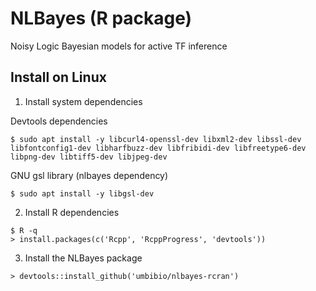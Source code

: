 # NLBayes (R package)

Noisy Logic Bayesian models for active TF inference

## Install on Linux

1. Install system dependencies

Devtools dependencies
```
$ sudo apt install -y libcurl4-openssl-dev libxml2-dev libssl-dev libfontconfig1-dev libharfbuzz-dev libfribidi-dev libfreetype6-dev libpng-dev libtiff5-dev libjpeg-dev
```
GNU gsl library (nlbayes dependency)
```
$ sudo apt install -y libgsl-dev
```
2. Install R dependencies
```
$ R -q
> install.packages(c('Rcpp', 'RcppProgress', 'devtools'))
```
3. Install the NLBayes package
```
> devtools::install_github('umbibio/nlbayes-rcran')
```
